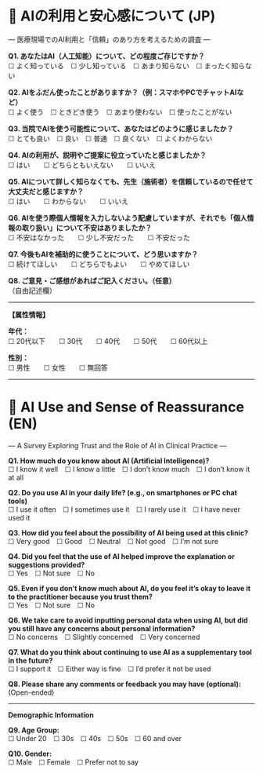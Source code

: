# 📝 AIの利用と安心感について (JP)  
— 医療現場でのAI利用と「信頼」のあり方を考えるための調査 —

**Q1. あなたはAI（人工知能）について、どの程度ご存じですか？**  
☐ よく知っている ☐ 少し知っている ☐ あまり知らない ☐ まったく知らない  

**Q2. AIをふだん使ったことがありますか？（例：スマホやPCでチャットAIなど）**  
☐ よく使う ☐ ときどき使う ☐ あまり使わない ☐ 使ったことがない  

**Q3. 当院でAIを使う可能性について、あなたはどのように感じましたか？**  
☐ とても良い ☐ 良い ☐ 普通 ☐ 良くない ☐ よくわからない  

**Q4. AIの利用が、説明やご提案に役立っていたと感じましたか？**  
☐ はい  ☐ どちらともいえない  ☐ いいえ  

**Q5. AIについて詳しく知らなくても、先生（施術者）を信頼しているので任せて大丈夫だと感じますか？**  
☐ はい  ☐ わからない  ☐ いいえ  

**Q6. AIを使う際個人情報を入力しないよう配慮していますが、それでも「個人情報の取り扱い」について不安はありましたか？**  
☐ 不安はなかった  ☐ 少し不安だった  ☐ 不安だった  

**Q7. 今後もAIを補助的に使うことについて、どう思いますか？**  
☐ 続けてほしい  ☐ どちらでもよい  ☐ やめてほしい  

**Q8. ご意見・ご感想があればご記入ください。（任意）**  
（自由記述欄）

---

**【属性情報】**

**年代：**  
☐ 20代以下  ☐ 30代  ☐ 40代  ☐ 50代  ☐ 60代以上  

**性別：**  
☐ 男性  ☐ 女性  ☐ 無回答  

---

# 📝 AI Use and Sense of Reassurance (EN)  
— A Survey Exploring Trust and the Role of AI in Clinical Practice —

**Q1. How much do you know about AI (Artificial Intelligence)?**  
☐ I know it well ☐ I know a little ☐ I don’t know much ☐ I don’t know it at all  

**Q2. Do you use AI in your daily life? (e.g., on smartphones or PC chat tools)**  
☐ I use it often ☐ I sometimes use it ☐ I rarely use it ☐ I have never used it  

**Q3. How did you feel about the possibility of AI being used at this clinic?**  
☐ Very good ☐ Good ☐ Neutral ☐ Not good ☐ I’m not sure  

**Q4. Did you feel that the use of AI helped improve the explanation or suggestions provided?**  
☐ Yes ☐ Not sure ☐ No  

**Q5. Even if you don’t know much about AI, do you feel it’s okay to leave it to the practitioner because you trust them?**  
☐ Yes ☐ Not sure ☐ No  

**Q6. We take care to avoid inputting personal data when using AI, but did you still have any concerns about personal information?**  
☐ No concerns ☐ Slightly concerned ☐ Very concerned  

**Q7. What do you think about continuing to use AI as a supplementary tool in the future?**  
☐ I support it ☐ Either way is fine ☐ I’d prefer it not be used  

**Q8. Please share any comments or feedback you may have (optional):**  
(Open-ended)

---

**Demographic Information**

**Q9. Age Group:**  
☐ Under 20 ☐ 30s ☐ 40s ☐ 50s ☐ 60 and over  

**Q10. Gender:**  
☐ Male ☐ Female ☐ Prefer not to say  
